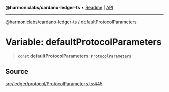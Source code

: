 **@harmoniclabs/cardano-ledger-ts** • [Readme](../Introduction.md) \| [API](../globals.md)

***

[@harmoniclabs/cardano-ledger-ts](../Introduction.md) / defaultProtocolParameters

# Variable: defaultProtocolParameters

> **`const`** **defaultProtocolParameters**: [`ProtocolParameters`](../interfaces/ProtocolParameters.md)

## Source

[src/ledger/protocol/ProtocolParameters.ts:445](https://github.com/HarmonicLabs/cardano-ledger-ts/blob/d1659b0/src/ledger/protocol/ProtocolParameters.ts#L445)
